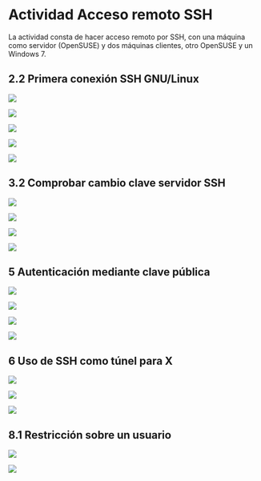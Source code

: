 # Actividad Acceso remoto SSH
La actividad consta de hacer acceso remoto por SSH, con una máquina como servidor (OpenSUSE)
y dos máquinas clientes, otro OpenSUSE y un Windows 7.
## 2.2 Primera conexión SSH GNU/Linux
![](./img/1.png)

![](./img/2.png)

![](./img/3.png)

![](./img/4.png)

![](./img/5.png)
## 3.2 Comprobar cambio clave servidor SSH
![](./img/6.png)

![](./img/9.png)

![](./img/10.png)

![](./img/11.png)
## 5 Autenticación mediante clave pública
![](./img/13.1.png)

![](./img/13.2.png)

![](./img/13.3.png)

![](./img/13.4.png)
## 6 Uso de SSH como túnel para X
![](./img/14.1.png)

![](./img/14.2.png)

![](./img/14.3.png)


## 8.1 Restricción sobre un usuario
![](./img/15.1.png)

![](./img/15.2.png)
